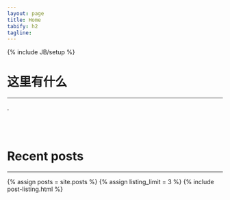 ```yaml
---
layout: page
title: Home
tabify: h2
tagline: 
---
```

{% include JB/setup %}


# 这里有什么
---
.


<br />
<br />

# Recent posts
---
<!--- ALTERNATIVE TO SHOW POSTS
{% for post in site.posts %}
    <li><span>{{ post.date | date_to_string }}</span>  : <a href="{{ BASE_PATH }}{{ post.url }}">{{ post.title }}</a></li>
  {% endfor %}
-->

{% assign posts = site.posts %}
{% assign listing_limit = 3 %}
{% include post-listing.html %}


